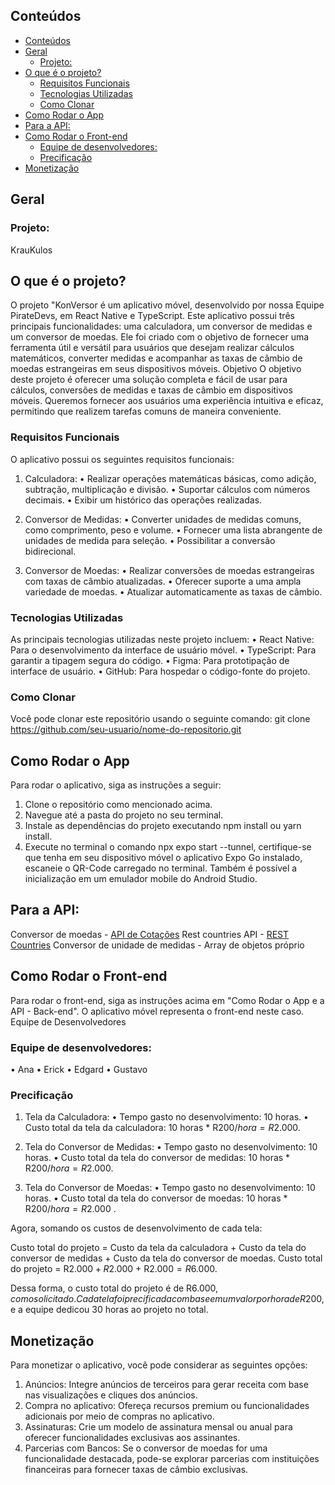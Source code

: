 ## Conteúdos

- [Conteúdos](#conteúdos)
- [Geral](#geral)
  - [Projeto:](#projeto)
- [O que é o projeto?](#o-que-é-o-projeto)
  - [Requisitos Funcionais](#requisitos-funcionais)
  - [Tecnologias Utilizadas](#tecnologias-utilizadas)
  - [Como Clonar](#como-clonar)
- [Como Rodar o App](#como-rodar-o-app)
- [Para a API:](#para-a-api)
- [Como Rodar o Front-end](#como-rodar-o-front-end)
  - [Equipe de desenvolvedores:](#equipe-de-desenvolvedores)
  - [Precificação](#precificação)
- [Monetização](#monetização)

## Geral

### Projeto:
KrauKulos

## O que é o projeto?

O projeto "KonVersor é um aplicativo móvel, desenvolvido por nossa Equipe PirateDevs, em React Native e TypeScript. Este aplicativo possui três principais funcionalidades: uma calculadora, um conversor de medidas e um conversor de moedas. Ele foi criado com o objetivo de fornecer uma ferramenta útil e versátil para usuários que desejam realizar cálculos matemáticos, converter medidas e acompanhar as taxas de câmbio de moedas estrangeiras em seus dispositivos móveis.
Objetivo
O objetivo deste projeto é oferecer uma solução completa e fácil de usar para cálculos, conversões de medidas e taxas de câmbio em dispositivos móveis. Queremos fornecer aos usuários uma experiência intuitiva e eficaz, permitindo que realizem tarefas comuns de maneira conveniente.

### Requisitos Funcionais
O aplicativo possui os seguintes requisitos funcionais:

1.	Calculadora:
•	Realizar operações matemáticas básicas, como adição, subtração, multiplicação e divisão.
•	Suportar cálculos com números decimais.
•	Exibir um histórico das operações realizadas.

3.	Conversor de Medidas:
•	Converter unidades de medidas comuns, como comprimento, peso e volume.
•	Fornecer uma lista abrangente de unidades de medida para seleção.
•	Possibilitar a conversão bidirecional.

5.	Conversor de Moedas:
•	Realizar conversões de moedas estrangeiras com taxas de câmbio atualizadas.
•	Oferecer suporte a uma ampla variedade de moedas.
•	Atualizar automaticamente as taxas de câmbio.

### Tecnologias Utilizadas
As principais tecnologias utilizadas neste projeto incluem:
•	React Native: Para o desenvolvimento da interface de usuário móvel.
•	TypeScript: Para garantir a tipagem segura do código.
•	Figma: Para prototipação de interface de usuário.
•	GitHub: Para hospedar o código-fonte do projeto.

### Como Clonar
Você pode clonar este repositório usando o seguinte comando:
git clone https://github.com/seu-usuario/nome-do-repositorio.git 

## Como Rodar o App
Para rodar o aplicativo, siga as instruções a seguir:
1.	Clone o repositório como mencionado acima.
2.	Navegue até a pasta do projeto no seu terminal.
3.	Instale as dependências do projeto executando npm install ou yarn install.
4.	Execute no terminal o comando npx expo start --tunnel, certifique-se que tenha em seu dispositivo móvel o aplicativo Expo Go instalado, escaneie o QR-Code carregado no terminal. Também é possível a inicialização em um emulador mobile do Android Studio.

## Para a API:
Conversor de moedas - [API de Cotações](https://docs.awesomeapi.com.br/api-de-moedas)
Rest countries API - [REST Countries](https://restcountries.com/)
Conversor de unidade de medidas - Array de objetos próprio

## Como Rodar o Front-end
Para rodar o front-end, siga as instruções acima em "Como Rodar o App e a API - Back-end". O aplicativo móvel representa o front-end neste caso.
Equipe de Desenvolvedores

### Equipe de desenvolvedores:
•	Ana
•	Erick
•	Edgard
•	Gustavo

### Precificação
1. Tela da Calculadora: 
  •	Tempo gasto no desenvolvimento: 10 horas. 
  •	 Custo total da tela da calculadora: 10 horas * R$200/hora = R$2.000. 

3. Tela do Conversor de Medidas: 
  •	Tempo gasto no desenvolvimento: 10 horas. 
  •	Custo total da tela do conversor de medidas: 10 horas * R$200/hora = R$2.000. 

5. Tela do Conversor de Moedas: 
  •	Tempo gasto no desenvolvimento: 10 horas. 
  •	Custo total da tela do conversor de moedas: 10 horas * R$200/hora = R$2.000 . 

Agora, somando os custos de desenvolvimento de cada tela:

Custo total do projeto = Custo da tela da calculadora + Custo da tela do conversor de medidas + Custo da tela do conversor de moedas.
Custo total do projeto = R$2.000 + R$2.000 + R$2.000 = R$6.000.

Dessa forma, o custo total do projeto é de R$6.000, como solicitado. Cada tela foi precificada com base em um valor por hora de R$200, e a equipe dedicou 30 horas ao projeto no total.

## Monetização

Para monetizar o aplicativo, você pode considerar as seguintes opções:
1.	Anúncios: Integre anúncios de terceiros para gerar receita com base nas visualizações e cliques dos anúncios.
2.	Compra no aplicativo: Ofereça recursos premium ou funcionalidades adicionais por meio de compras no aplicativo.
3.	Assinaturas: Crie um modelo de assinatura mensal ou anual para oferecer funcionalidades exclusivas aos assinantes.
4.	Parcerias com Bancos: Se o conversor de moedas for uma funcionalidade destacada, pode-se explorar parcerias com instituições financeiras para fornecer taxas de câmbio exclusivas.


